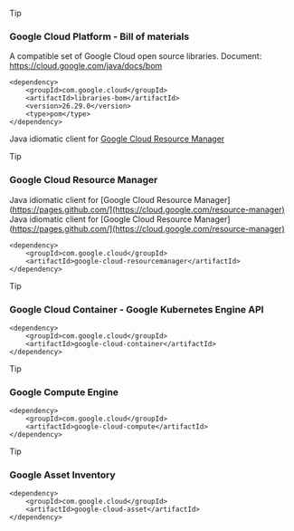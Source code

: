 > [!TIP]
> ### Google Cloud Platform - Bill of materials
> A compatible set of Google Cloud open source libraries. Document: https://cloud.google.com/java/docs/bom 
```
<dependency>
    <groupId>com.google.cloud</groupId>
    <artifactId>libraries-bom</artifactId>
    <version>26.29.0</version>
    <type>pom</type>
</dependency>
```

Java idiomatic client for [Google Cloud Resource Manager](https://cloud.google.com/resource-manager)


> [!TIP]
> ### Google Cloud Resource Manager
> Java idiomatic client for [Google Cloud Resource Manager](https://pages.github.com/](https://cloud.google.com/resource-manager)
Java idiomatic client for [Google Cloud Resource Manager](https://pages.github.com/](https://cloud.google.com/resource-manager)
```
<dependency>
    <groupId>com.google.cloud</groupId>
    <artifactId>google-cloud-resourcemanager</artifactId>
</dependency>
```

> [!TIP]
> ### Google Cloud Container - Google Kubernetes Engine API
```
<dependency>
    <groupId>com.google.cloud</groupId>
    <artifactId>google-cloud-container</artifactId>
</dependency>
```

> [!TIP]
> ### Google Compute Engine
```
<dependency>
    <groupId>com.google.cloud</groupId>
    <artifactId>google-cloud-compute</artifactId>
</dependency>
```

> [!TIP]
> ### Google Asset Inventory
```
<dependency>
    <groupId>com.google.cloud</groupId>
    <artifactId>google-cloud-asset</artifactId>
</dependency>
```




